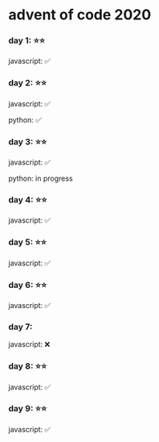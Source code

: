 # advent of code 2020

### day 1: :star::star:

javascript: :white_check_mark:

### day 2: :star::star:

javascript: :white_check_mark:

python: :white_check_mark:

### day 3: :star::star:

javascript: :white_check_mark:

python: in progress

### day 4: :star::star:

javascript: :white_check_mark:

### day 5: :star::star:

javascript: :white_check_mark:

### day 6: :star::star:

javascript: :white_check_mark:

### day 7:

javascript: :x:

### day 8: :star::star:

javascript: :white_check_mark:

### day 9: :star::star:

javascript: :white_check_mark:
